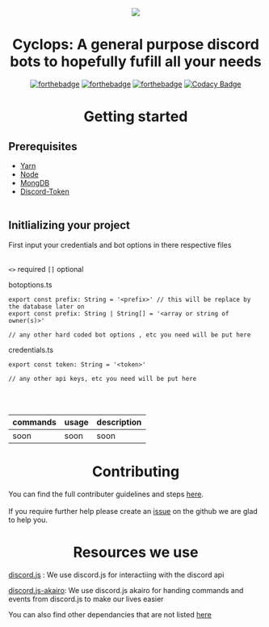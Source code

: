 <p align="center"><img src="https://i.imgur.com/FiLr3O3.png"></p>
<h1 align="center">Cyclops: A general purpose discord bots to hopefully fufill all your needs</h1>
<div align="center">

[![forthebadge](https://forthebadge.com/images/badges/made-with-typescript.svg)](https://forthebadge.com)
[![forthebadge](https://forthebadge.com/images/badges/built-by-developers.svg)](https://forthebadge.com)
[![forthebadge](https://forthebadge.com/images/badges/uses-badges.svg)](https://forthebadge.com)
[![Codacy Badge](https://img.shields.io/codacy/grade/93dbe215b3dc462495511975bfc7fafb?style=for-the-badge)](https://www.codacy.com/gh/CyclopsBot/bot/dashboard?utm_source=github.com&amp;utm_medium=referral&amp;utm_content=CyclopsBot/bot&amp;utm_campaign=Badge_Grade)
</div>

<h1 align="center"style="font-weight: bold">Getting started</h1>

<h2 style="font-weight: bold">Prerequisites</h2>

- [Yarn](https://classic.yarnpkg.com/en/)
- [Node](https://nodejs.org/en/)
- [MongDB](https://docs.mongodb.com/manual/administration/install-community/)
- [Discord-Token](https://discord.com/developers/docs/intro)
<br></br>

<h2 style="font-weight: bold">Initlializing your project</h2>
First input your credentials and bot options in there respective files
<br></br>

`<>` required `[]` optional

botoptions.ts
```
export const prefix: String = '<prefix>' // this will be replace by the database later on
export const prefix: String | String[] = '<array or string of owner(s)>'

// any other hard coded bot options , etc you need will be put here
```
credentials.ts
```
export const token: String = '<token>'

// any other api keys, etc you need will be put here
```
<br></br>

| commands | usage | description |
|----------|-------|-------------|
| soon     | soon  | soon        |


<h1 align="center"style="font-weight: bold">Contributing</h1>

You can find the full contributer guidelines and steps [here](https://github.com/CyclopsBot/bot/blob/master/CONTRIBUTING.md).
<br> </br>
If you require further help please create an [issue](https://github.com/CyclopsBot/bot/issues) on the github we are glad to help you.

<h1 align="center"style="font-weight: bold">Resources we use</h1>

[discord.js](https://discord.js.org/#/) : We use discord.js for interactiing with the discord api

[discord.js-akairo](https://discord-akairo.github.io/#/): We use discord.js akairo for handing commands and events from discord.js to make our lives easier

You can also find other dependancies that are not listed [here](https://github.com/CyclopsBot/bot/blob/master/package.json)


